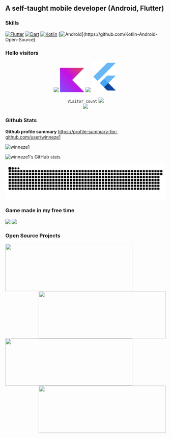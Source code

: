 ## A self-taught mobile developer (Android, Flutter)

### Skills

[![Flutter](https://img.shields.io/badge/flutter-%233498DB.svg?&style=for-the-badge&logo=flutter&logoColor=white)](https://github.com/flutter/flutter)
[![Dart](https://img.shields.io/badge/dart-%231DA1F2.svg?&style=for-the-badge&logo=dart&logoColor=white)](https://github.com/dart-lang)
[![Kotlin](https://img.shields.io/badge/kotlin-%23FF5722.svg?&style=for-the-badge&logo=kotlin&logoColor=white)](https://github.com/Kotlin-Android-Open-Source)
[![Android](https://img.shields.io/badge/android-teal.svg?&style=for-the-badge&logo=android&logoColor=white")](https://github.com/Kotlin-Android-Open-Source)

### Hello visitors

<p align="center">
  <img src='https://avatars.githubusercontent.com/u/6955922?s=200&v=4' width='80"'>
  <img src='https://github.com/Kotlin-Android-Open-Source/.github/blob/main/profile/Kotlin%20Full%20Color%20Logo%20Mark%20RGB.png?raw=true' width='76"'>
  <img src='https://avatars.githubusercontent.com/u/1609975?s=200&v=4' width='80"'>
  <img src='https://raw.githubusercontent.com/dnfield/flutter_svg/7d374d7107561cbd906d7c0ca26fef02cc01e7c8/example/assets/flutter_logo.svg?sanitize=true' width='80"'>
</p>

<p align="center">
   <code>Visitor count</code>
   <img src="https://profile-counter.glitch.me/winneze1/count.svg" />
  
   <br>
   <a href="https://hits.seeyoufarm.com">
      <img src="https://hits.seeyoufarm.com/api/count/incr/badge.svg?url=https%3A%2F%2Fgithub.com%2Fwinneze1%2Fhit-counter&count_bg=%23FF6F6F&title_bg=%23555555&icon=consul.svg&icon_color=%23E7E7E7&title=&edge_flat=false" />
   </a>
 </p>

### Github Stats

**Github profile summary** <a href="https://profile-summary-for-github.com/user/winneze1">https://profile-summary-for-github.com/user/winneze1</a>

<p><img src="https://github-readme-streak-stats.herokuapp.com/?user=winneze1" alt="winneze1" /></p>


![winneze1's GitHub stats](https://github-readme-stats.vercel.app/api?username=winneze1&theme=dark&show_icons=true)

![github contribution grid snake animation](https://raw.githubusercontent.com/winneze1/winneze1/output/github-contribution-grid-snake.svg)

### Game made in my free time
[<img src='https://img.itch.zone/aW1hZ2UvNzA0MDQ5LzM5MTUwMTIucG5n/original/VaYjkt.png' width='300"'>](https://winneze1.itch.io/unknown)
[<img src='https://img.itch.zone/aW1hZ2UvNTQ3NDA3LzI4NTg3NzMucG5n/original/JyA4co.png' width='300"'>](https://winneze1.itch.io/unknown)
### Open Source Projects

<a href="https://github.com/winneze1/flutter_tdd_architecture">
  <img align="left" src="https://github-readme-stats.vercel.app/api/pin/?username=winneze1&repo=flutter_tdd_architecture&theme=dark" height="148" width="399"/>
</a>

<a href="https://github.com/winneze1/flutter_ddd_architecture">
  <img align="right" src="https://github-readme-stats.vercel.app/api/pin/?username=winneze1&repo=flutter_ddd_architecture&theme=dark" height="148" width="399"/>
</a>

<br>

<a href="https://github.com/winneze1/AngelFramework">
  <img align="left" src="https://github-readme-stats.vercel.app/api/pin/?username=winneze1&repo=AngelFramework&theme=dark" height="148" width="399"/>
</a>

<a href="https://github.com/winneze1/DatLichCatToc">
  <img align="right" src="https://github-readme-stats.vercel.app/api/pin/?username=winneze1&repo=DatLichCatToc&theme=dark" height="148" width="399"/>
</a>




